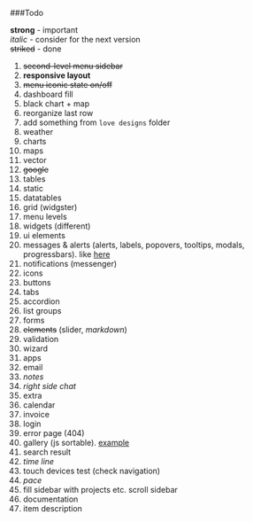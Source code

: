 ###Todo

**strong** - important  
*italic* - consider for the next version  
~~striked~~ - done

 1.  ~~second-level menu sidebar~~
 2.  **responsive layout**
 3.  ~~menu iconic state on/off~~
 4.  dashboard fill
   1.  black chart + map
   2.  reorganize last row
   3.  add something from `love designs` folder
   4.  weather
 5.  charts
 6.  maps
   1.  vector
   2.  ~~google~~
 7.  tables  
   1.  static
   2.  datatables
 8.  grid (widgster)
 9.  menu levels
 10.  widgets (different)
 11.  ui elements
   1.  messages & alerts (alerts, labels, popovers, tooltips, modals, progressbars). like [here](http://www.revox.io/webarchv2/messages_notifications.html)
   2.  notifications (messenger)
   3.  icons
   4.  buttons
   5.  tabs
   6.  accordion
   7.  list groups
 12.  forms
   1.  ~~elements~~ (slider, *markdown*)
   2.  validation
   3.  wizard
 13.  apps
   1.  email
   2.  *notes*
 14.  *right side chat*
 15.  extra
   1.  calendar
   2.  invoice
   3.  login
   4.  error page (404)
   5.  gallery (js sortable). [example](http://themes-lab.com/pixit/admin/gallery.html)
   6.  search result
   7.  *time line*
 16.  touch devices test (check navigation)
 17.  *pace*
 18.  fill sidebar with projects etc. scroll sidebar
 19.  documentation
 20.  item description
